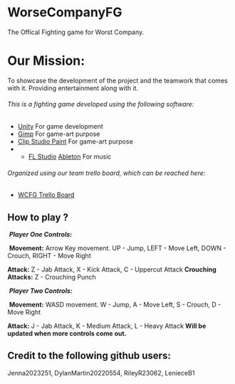 # WorseCompanyFG
The Offical Fighting game for Worst Company.
# Our Mission:
To showcase the development of the project and the teamwork that comes with it. Providing entertainment along with it. 

###### This is a fighting game developed using the following software:
* [Unity](https://unity.com/) For game development 
* [Gimp](https://www.gimp.org/) For game-art purpose 
* [Clip Studio Paint](https://www.clipstudio.net/en/) For game-art purpose
* * [FL Studio](https://www.image-line.com/) [Ableton](https://www.ableton.com/en/) For music
###### Organized using our team trello board, which can be reached here:
* [WCFG Trello Board](https://trello.com/b/Y1FOQtIZ/wcfg)

## How to play ?
&nbsp;***Player One Controls:***

&nbsp;**Movement:**
Arrow Key movement.
UP - Jump,
LEFT - Move Left,
DOWN - Crouch,
RIGHT - Move Right

**Attack:**
Z - Jab Attack,
X - Kick Attack,
C - Uppercut Attack
**Crouching Attacks:**
Z - Crouching Punch

&nbsp;***Player Two Controls:***

&nbsp;**Movement:**
WASD movement.
W - Jump,
A - Move Left,
S - Crouch,
D - Move Right

**Attack:**
J - Jab Attack,
K - Medium Attack,
L - Heavy Attack
__Will be updated when more controls come out.__



## Credit to the following github users:
Jenna2023251, DylanMartin20220554, RileyR23062, LenieceB1
